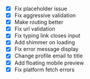 - [x] Fix placeholder issue
- [x] Fix aggressive validation
- [x] Make routing better
- [x] Fix url validation
- [x] Fix typing link closes input
- [x] Add shimmer on loading
- [x] Fix error message display
- [x] Change profile email to title
- [x] Add floating mobile preview
- [x] Fix platform fetch errors
